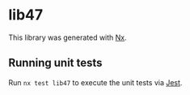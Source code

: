# lib47

This library was generated with [Nx](https://nx.dev).


## Running unit tests

Run `nx test lib47` to execute the unit tests via [Jest](https://jestjs.io).


